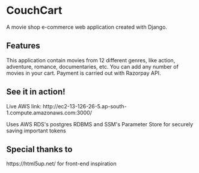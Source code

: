 <h1>CouchCart</h1>
<p>A movie shop e-commerce web application created with Django.</p>

<h2>Features</h2>
<p>This application contain movies from 12 different genres, like action, adventure, romance, documentaries, etc. You can add any number of movies in your cart. Payment is carried out with Razorpay API.</p>

<h2>See it in action!</h2>
<p>Live AWS link: http://ec2-13-126-26-5.ap-south-1.compute.amazonaws.com:3000/</p>
<p>Uses AWS RDS's postgres RDBMS and SSM's Parameter Store for securely saving important tokens</p>

<h2>Special thanks to</h2>
<p>https://html5up.net/ for front-end inspiration</p>
